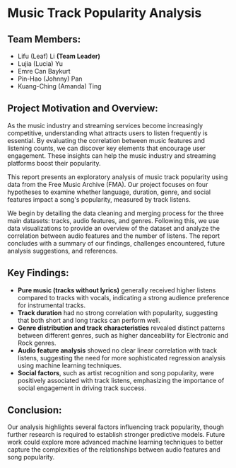 # Music Track Popularity Analysis

## Team Members:  
- Lifu (Leaf) Li **(Team Leader)**
- Lujia (Lucia) Yu  
- Emre Can Baykurt  
- Pin-Hao (Johnny) Pan  
- Kuang-Ching (Amanda) Ting  

## Project Motivation and Overview:  
As the music industry and streaming services become increasingly competitive, understanding what attracts users to listen frequently is essential. By evaluating the correlation between music features and listening counts, we can discover key elements that encourage user engagement. These insights can help the music industry and streaming platforms boost their popularity.

This report presents an exploratory analysis of music track popularity using data from the Free Music Archive (FMA). Our project focuses on four hypotheses to examine whether language, duration, genre, and social features impact a song's popularity, measured by track listens. 

We begin by detailing the data cleaning and merging process for the three main datasets: tracks, audio features, and genres. Following this, we use data visualizations to provide an overview of the dataset and analyze the correlation between audio features and the number of listens. The report concludes with a summary of our findings, challenges encountered, future analysis suggestions, and references.

## Key Findings:
- **Pure music (tracks without lyrics)** generally received higher listens compared to tracks with vocals, indicating a strong audience preference for instrumental tracks.
- **Track duration** had no strong correlation with popularity, suggesting that both short and long tracks can perform well.
- **Genre distribution and track characteristics** revealed distinct patterns between different genres, such as higher danceability for Electronic and Rock genres.
- **Audio feature analysis** showed no clear linear correlation with track listens, suggesting the need for more sophisticated regression analysis using machine learning techniques.
- **Social factors**, such as artist recognition and song popularity, were positively associated with track listens, emphasizing the importance of social engagement in driving track success.

## Conclusion:
Our analysis highlights several factors influencing track popularity, though further research is required to establish stronger predictive models. Future work could explore more advanced machine learning techniques to better capture the complexities of the relationships between audio features and song popularity.
